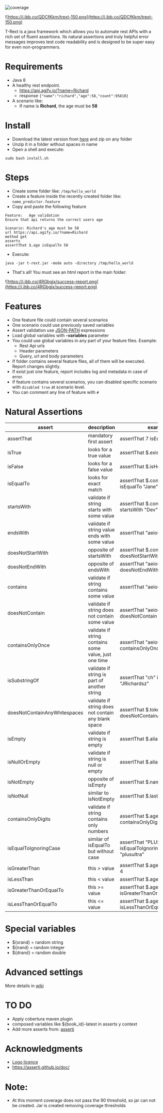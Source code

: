 ![coverage](https://i.ibb.co/NthWkg9/coverage-status.png)

![https://i.ibb.co/QDCfKkm/trext-150.png](https://i.ibb.co/QDCfKkm/trext-150.png)

T-Rext is a java framework which allows you to automate rest APIs with a rich set of fluent assertions. Its natural assertions and truly helpful error messages improves test code readability and is designed to be super easy for even non-programmers.


# Requirements

- Java 8
- A healthy rest endpoint. 
    - https://api.agify.io/?name=Richard
    - response `{"name":"richard","age":58,"count":95810}`
- A scenario like: 
    - If name is **Richard**, the age must be **58**      

# Install

- Download the latest version from [here](https://drive.google.com/file/d/1pgD5clWrQWEWyFITFtse_kGPU4n7CPy-/view) and zip on any folder
- Unzip it in a folder without spaces in name
- Open a shell and execute:

```
sudo bash install.sh
```

# Steps

- Create some folder like: `/tmp/hello_world`
- Create a feature inside the recently created folder like: `name_predictor.feature`
- Copy and paste the following feature

```
Feature:   Age validation
Ensure that api returns the correct users age

Scenario: Richard's age must be 58
url https://api.agify.io/?name=Richard
method get
asserts
assertThat $.age isEqualTo 58
```

- Execute:

```
java -jar t-rext.jar -mode auto -directory /tmp/hello_world
```



- That's all! You must see an html report in the main folder:

![https://i.ibb.co/4RGbgjx/success-report.png](https://i.ibb.co/4RGbgjx/success-report.png)

# Features

- One feature file could contain several scenarios
- One scenario could use previously saved variables
- Assert validation use [JSON-PATH](https://jsonpath.com/) expressions
- Load global variables with **-variables** parameter
- You could use global variables in any part of your feature files. Example:
  - Rest Api urls
  - Header parameters
  - Query, url and body parameters
- If folder contains several feature files, all of them will be executed. Report changes slightly.
- If exist just one feature, report includes log and metadata in case of error.
- If feature contains several scenarios, you can disabled specific scenario with `disabled true` at scenario level.
- You can comment any line of feature with 	`#`

# Natural Assertions

| assert              | description | example  |
|---------------------|-------------|----------|
| assertThat | mandatory first assert            | assertThat 7 isEqualTo 7 |
| isTrue | looks for a true value  | assertThat $.exist isTrue
| isFalse | looks for a false value | assertThat $.isHero isFalse
| isEqualTo | looks for exact match | assertThat $.content.name isEqualTo "Jane" |
| startsWith | validate if string starts with some value  | assertThat $.content.job startsWith "Dev" |
| endsWith | validate if string value ends with some value  | assertThat "aeiou" endsWith "u" |
| doesNotStartWith | opposite of startsWith | assertThat $.content.job doesNotStartWith "#"  |
| doesNotEndWith | opposite of endsWith | assertThat "aeiou" doesNotEndWith "x" | |
| contains | validate if string contains some value  | assertThat "aeiou" contains "ei" |
| doesNotContain | validate if string does not contain some value  | assertThat "aeiou" doesNotContain "bc" |
| containsOnlyOnce | validate if string contains some value, just one time | assertThat "aeiou" containsOnlyOnce "a" |
| isSubstringOf | validate if string is part of another string | assertThat "ch" isSubstringOf "JRichardsz" |
| doesNotContainAnyWhitespaces | validate if string does not contain any blank space | assertThat $.token doesNotContainAnyWhitespaces |
| isEmpty | validate if string is empty | assertThat $.alias isEmpty |
| isNullOrEmpty | validate if string is null or empty | assertThat $.alias isNullOrEmpty |
| isNotEmpty | opposite of isEmpty | assertThat $.name isNotEmpty |
| isNotNull | similar to isNotEmpty | assertThat $.lastname isNotNull |
| containsOnlyDigits | validate if string contains only numbers | assertThat $.age containsOnlyDigits
| isEqualToIgnoringCase | similar of isEqualTo but without case |  assertThat "PLUSULTRA" isEqualToIgnoringCase "plusultra" |
| isGreaterThan | this > value |  assertThat $.age isGreaterThan 4 |
| isLessThan | this < value |  assertThat $.age isLessThan 10 |
| isGreaterThanOrEqualTo | this >= value |  assertThat $.age isGreaterThanOrEqualTo 5 |
| isLessThanOrEqualTo | this <= value |  assertThat $.age isLessThanOrEqualTo 10 |

# Special variables

- ${srand} = random string
- ${irand} = random integer
- ${drand} = random double

# Advanced settings

More details in [wiki](#)

# TO DO

- Apply cobertura maven plugin
- composed variables like ${book_id}-latest in asserts y context
- Add more asserts from: [assertj](https://joel-costigliola.github.io/assertj/core-8/api/org/assertj/core/api/AbstractComparableAssert.html) 

# Acknowledgments

- [Logo licence](https://creazilla.com/nodes/11735-dinosaur-meal-clipart)
- https://assertj.github.io/doc/


# Note:

- At this moment coverage does not pass the 90 threshold, so jar can not be created. Jar is created removing coverage thresholds
